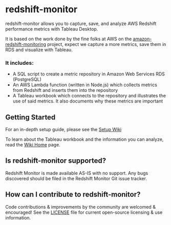 # redshift-monitor

redshift-monitor allows you to capture, save, and analyze AWS Redshift performance metrics with Tableau Desktop.

It is based on the work done by the fine folks at AWS on the [amazon-redshift-monitoring](https://github.com/awslabs/amazon-redshift-monitoring) project, expect we capture a more metrics, save them in RDS and visualize with Tableau.

### It includes:

* A SQL script to create a metric repository in Amazon Web Services RDS (PostgreSQL)
* An AWS Lambda function (written in Node.js) which collects metrics from Redshift and inserts them into the repository
* A Tableau workbook which connects to the repository and illustrates the use of said metrics. It also documents why these metrics are important

Getting Started
---------------
For an in-depth setup guide, please see the [Setup Wiki](https://github.com/russch/redshift-monitor/wiki/Setup)

To learn about the Tableau workbook and the information you can analyze, read the  [Wiki Home](https://github.com/russch/redshift-monitor/wiki) page.

Is redshift-monitor supported?
---------------
Redshift Monitor is made available AS-IS with no support. Any bugs discovered should be filed in the Redshift Monitor Git issue tracker.

How can I contribute to redshift-monitor?
---------------
Code contributions & improvements by the community are welcomed & encouraged! See the [LICENSE](https://github.com/tableau/redshift-monitor/blob/master/LICENSE) file for current open-source licensing & use information.
